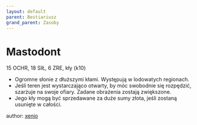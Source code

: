 ```yaml
---
layout: default
parent: Bestiariusz
grand_parent: Zasoby
---
```


# Mastodont

15 OCHR, 18 SIŁ, 6 ZRE, kły (k10)

- Ogromne słonie z dłuższymi kłami. Występują w lodowatych regionach.
- Jeśli teren jest wystarczająco otwarty, by móc swobodnie się rozpędzić, szarżuje na swoje ofiary. Zadane obrażenia zostają zwiększone.
- Jego kły mogą być sprzedawane za duże sumy złota, jeśli zostaną usunięte w całości.

author: [xenio](https://xenioinabottle.blogspot.com)
